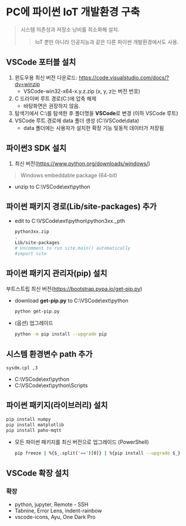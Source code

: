 # PC에 파이썬 IoT 개발환경 구축
> 시스템 의존성과 저장소 낭비를 최소화해 설치.
>> IoT 뿐만 아니라 인공지능과 같은 다른 파이썬 개발환경에서도 사용.

## VSCode 포터블 설치
1. 윈도우용 최신 버전 다운로드:  https://code.visualstudio.com/docs/?dv=winzip
   - VSCode-win32-x64-x.y.z.zip (x, y, z는 버전 번호)
2. C 드라이버 루트 경로(C:\)에 압축 해제
   - 바탕화면은 권장하지 않음.
3. 탐색기에서 C:\를 탐색한 후 폴더명을 **VSCode**로 변경 (이하 VSCode 루트)
4. VSCode 루트 경로에 data 폴더 생성 (C:\VSCode\data)
   - data 폴더에는 사용자가 설치한 확장 기능 및동적 데이터가 저장됨

## 파이썬3 SDK 설치
1. 최신 버전(https://www.python.org/downloads/windows/)
>  Windows embeddable package (64-bit)
- unzip to C:\VSCode\ext\python

## 파이썬 패키지 경로(Lib/site-packages) 추가
- edit to C:\VSCode\ext\python\python3xx._pth
  ```sh
  python3xx.zip
  .
  Lib/site-packages
  # Uncomment to run site.main() automatically
  #import site
  ```
  
## 파이썬 패키지 관리자(pip) 설치
부트스트립 최신 버전(https://bootstrap.pypa.io/get-pip.py)
- download **get-pip.py** to C:\VSCode\ext\python 
  ```sh
  python get-pip.py
  ```
- (옵션) 업그레이드
  ```sh
  python -m pip install --upgrade pip
  ```

## 시스템 환경변수 path 추가
```sh
sysdm.cpl ,3
```

- C:\VSCode\ext\python
- C:\VSCode\ext\python\Scripts

## 파이썬 패키지(라이브러리) 설치
```sh
pip install numpy
pip install matplotlib
pip install paho-mqtt
```

- 모든 파이썬 패키지를 최신 버전으로 업그레이드 (PowerShell)
  ```sh
  pip freeze | %{$_.split('==')[0]} | %{pip install --upgrade $_}
  ```

## VSCode 확장 설치
### 확장
- python, jupyter, Remote - SSH
- Tabnine, Error Lens, indent-rainbow
- vscode-icons, Ayu, One Dark Pro
